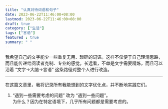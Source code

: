```yaml
---
title: "认真对待词语和句子"
date: 2023-06-22T11:46:00+08:00
lastmod: 2023-06-22T11:46:00+08:00
draft: true
category: ["生活"]
tags: ["言语"]
featured : true
summary: " "
---
```



我希望自己的文字能少一些重复无用、琐碎的词语。这样不仅便于自己理清思路，而且能传递给阅读者克制、专业的感觉。长远看，不单是文字需要精炼，而且可以沿着 “文字->大脑->言语” 这条路径对整个人进行改造。

----

在这篇文章里，我将记录所有我能想到的文字优化点，并不断地实践它们。


1. “遇到一些需要考虑的问题” 改为 “遇到一些问题”。  
 为什么？因为在特定语境下，几乎所有问题都是需要考虑的。